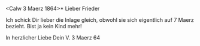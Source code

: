  <Calw 3 Maerz 1864>*
Lieber Frieder

Ich schick Dir lieber die Inlage gleich, obwohl sie sich eigentlich auf 7 Maerz bezieht. Bist ja kein Kind mehr!

 In herzlicher Liebe
 Dein V.
3 Maerz 64

